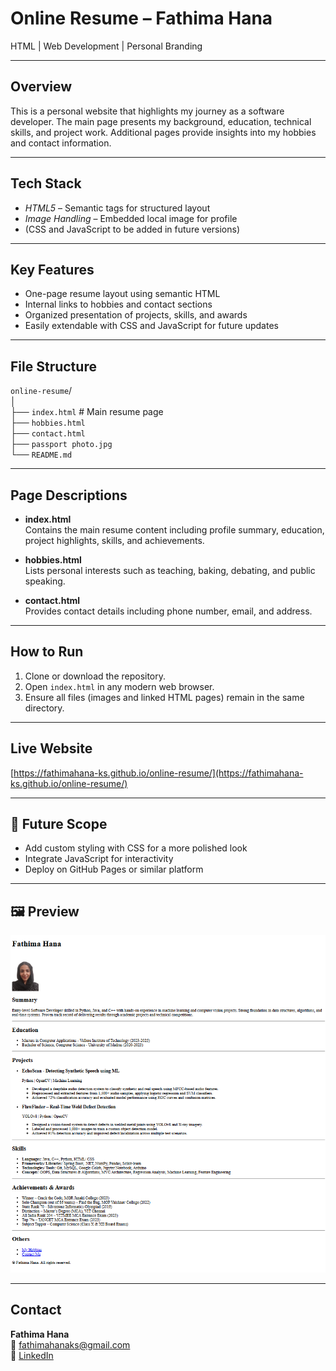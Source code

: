 # Online Resume – Fathima Hana

HTML | Web Development | Personal Branding

---

## Overview

This is a personal website that highlights my journey as a software developer. The main page presents my background, education, technical skills, and project work. Additional pages provide insights into my hobbies and contact information.

---

## Tech Stack

- *HTML5* – Semantic tags for structured layout
- *Image Handling* – Embedded local image for profile
- (CSS and JavaScript to be added in future versions)

---

## Key Features

- One-page resume layout using semantic HTML
- Internal links to hobbies and contact sections
- Organized presentation of projects, skills, and awards
- Easily extendable with CSS and JavaScript for future updates

---

## File Structure
`online-resume`/<br>
│<br>
├── `index.html` # Main resume page<br>
├── `hobbies.html` <br>
├── `contact.html` <br>
├── `passport photo.jpg` <br>
└── `README.md` <br>


---

## Page Descriptions

- **index.html**  
  Contains the main resume content including profile summary, education, project highlights, skills, and achievements.

- **hobbies.html**  
  Lists personal interests such as teaching, baking, debating, and public speaking.

- **contact.html**  
  Provides contact details including phone number, email, and address.

---

## How to Run

1. Clone or download the repository.
2. Open `index.html` in any modern web browser.
3. Ensure all files (images and linked HTML pages) remain in the same directory.

---

## Live Website

[https://fathimahana-ks.github.io/online-resume/](https://fathimahana-ks.github.io/online-resume/)

---

## 📌 Future Scope

- Add custom styling with CSS for a more polished look
- Integrate JavaScript for interactivity
- Deploy on GitHub Pages or similar platform
  
---

## 🖼 Preview

![Screenshot of resume](./preview.png)  

---

## Contact

**Fathima Hana**  
📧 [fathimahanaks@gmail.com](mailto:fathimahanaks@gmail.com)  
🔗 [LinkedIn](https://www.linkedin.com/in/fathimahana/)



